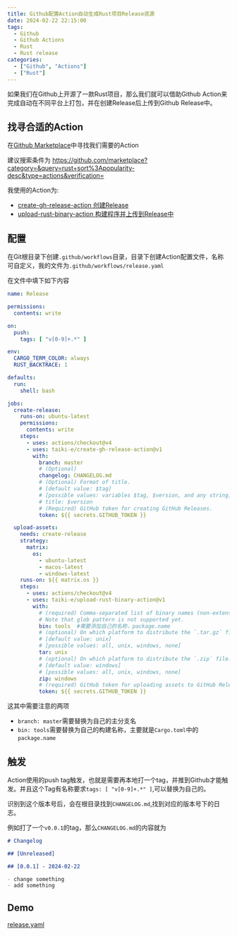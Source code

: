 ```yaml
---
title: Github配置Action自动生成Rust项目Release资源
date: 2024-02-22 22:15:00
tags: 
  - Github
  - Github Actions
  - Rust
  - Rust release
categories:
  - ["Github", "Actions"]
  - ["Rust"]
---
```


如果我们在Github上开源了一款Rust项目，那么我们就可以借助Github Action来完成自动在不同平台上打包，并在创建Release后上传到Github Release中。

<!--more-->

## 找寻合适的Action

在[Github Marketplace](https://github.com/marketplace?type=actions)中寻找我们需要的Action

建议搜索条件为 https://github.com/marketplace?category=&query=rust+sort%3Apopularity-desc&type=actions&verification=

我使用的Action为:

- [create-gh-release-action 创建Release](https://github.com/taiki-e/create-gh-release-action)
- [upload-rust-binary-action 构建程序并上传到Release中](https://github.com/taiki-e/upload-rust-binary-action)

## 配置

在Git根目录下创建`.github/workflows`目录，目录下创建Action配置文件，名称可自定义，我的文件为`.github/workflows/release.yaml`

在文件中填下如下内容
```yaml
name: Release

permissions:
  contents: write

on:
  push:
    tags: [ "v[0-9]+.*" ]

env:
  CARGO_TERM_COLOR: always
  RUST_BACKTRACE: 1

defaults:
  run:
    shell: bash

jobs:
  create-release:
    runs-on: ubuntu-latest
    permissions:
      contents: write
    steps:
      - uses: actions/checkout@v4
      - uses: taiki-e/create-gh-release-action@v1
        with:
          branch: master
          # (Optional)
          changelog: CHANGELOG.md
          # (Optional) Format of title.
          # [default value: $tag]
          # [possible values: variables $tag, $version, and any string]
          # title: $version
          # (Required) GitHub token for creating GitHub Releases.
          token: ${{ secrets.GITHUB_TOKEN }}

  upload-assets:
    needs: create-release
    strategy:
      matrix:
        os:
          - ubuntu-latest
          - macos-latest
          - windows-latest
    runs-on: ${{ matrix.os }}
    steps:
      - uses: actions/checkout@v4
      - uses: taiki-e/upload-rust-binary-action@v1
        with:
          # (required) Comma-separated list of binary names (non-extension portion of filename) to build and upload.
          # Note that glob pattern is not supported yet.
          bin: tools  #需要添加自己的名称，package.name
          # (optional) On which platform to distribute the `.tar.gz` file.
          # [default value: unix]
          # [possible values: all, unix, windows, none]
          tar: unix
          # (optional) On which platform to distribute the `.zip` file.
          # [default value: windows]
          # [possible values: all, unix, windows, none]
          zip: windows
          # (required) GitHub token for uploading assets to GitHub Releases.
          token: ${{ secrets.GITHUB_TOKEN }}

```

这其中需要注意的两项

- `branch: master`需要替换为自己的主分支名
- `bin: tools`需要替换为自己的构建名称，主要就是`Cargo.toml`中的`package.name`

## 触发

Action使用的push tag触发，也就是需要再本地打一个tag，并推到Github才能触发。并且这个Tag有名称要求`tags: [ "v[0-9]+.*" ]`,可以替换为自己的。

识别到这个版本号后，会在根目录找到`CHANGELOG.md`,找到对应的版本号下的日志。

例如打了一个`v0.0.1`的tag，那么`CHANGELOG.md`的内容就为
```markdown
# Changelog

## [Unreleased]

## [0.0.1] - 2024-02-22

- change something
- add something

```

## Demo

[release.yaml](https://github.com/piggsoft/tools/blob/master/.github/workflows/release.yaml)